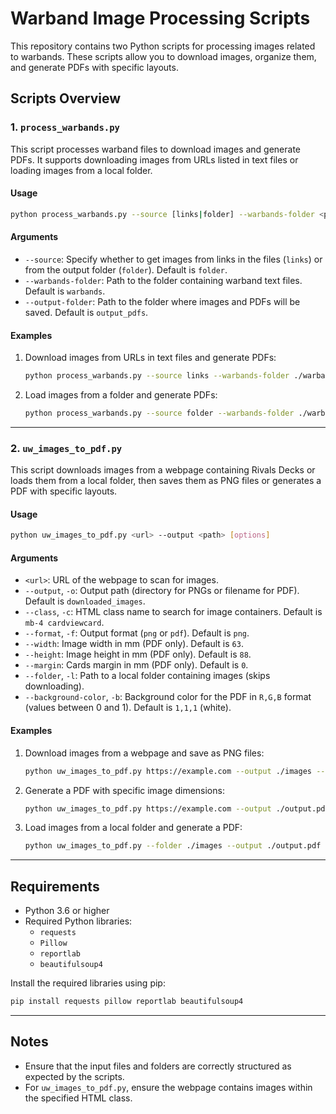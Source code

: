 # Warband Image Processing Scripts

This repository contains two Python scripts for processing images related to warbands. These scripts allow you to download images, organize them, and generate PDFs with specific layouts.

## Scripts Overview

### 1. `process_warbands.py`

This script processes warband files to download images and generate PDFs. It supports downloading images from URLs listed in text files or loading images from a local folder.

#### Usage

```bash
python process_warbands.py --source [links|folder] --warbands-folder <path> --output-folder <path>
```

#### Arguments

- `--source`: Specify whether to get images from links in the files (`links`) or from the output folder (`folder`). Default is `folder`.
- `--warbands-folder`: Path to the folder containing warband text files. Default is `warbands`.
- `--output-folder`: Path to the folder where images and PDFs will be saved. Default is `output_pdfs`.

#### Examples

1. Download images from URLs in text files and generate PDFs:
   ```bash
   python process_warbands.py --source links --warbands-folder ./warbands --output-folder ./output_pdfs
   ```

2. Load images from a folder and generate PDFs:
   ```bash
   python process_warbands.py --source folder --warbands-folder ./warbands --output-folder ./output_pdfs
   ```

---

### 2. `uw_images_to_pdf.py`

This script downloads images from a webpage containing Rivals Decks or loads them from a local folder, then saves them as PNG files or generates a PDF with specific layouts.

#### Usage

```bash
python uw_images_to_pdf.py <url> --output <path> [options]
```

#### Arguments

- `<url>`: URL of the webpage to scan for images.
- `--output`, `-o`: Output path (directory for PNGs or filename for PDF). Default is `downloaded_images`.
- `--class`, `-c`: HTML class name to search for image containers. Default is `mb-4 cardviewcard`.
- `--format`, `-f`: Output format (`png` or `pdf`). Default is `png`.
- `--width`: Image width in mm (PDF only). Default is `63`.
- `--height`: Image height in mm (PDF only). Default is `88`.
- `--margin`: Cards margin in mm (PDF only). Default is `0`.
- `--folder`, `-l`: Path to a local folder containing images (skips downloading).
- `--background-color`, `-b`: Background color for the PDF in `R,G,B` format (values between 0 and 1). Default is `1,1,1` (white).

#### Examples

1. Download images from a webpage and save as PNG files:
   ```bash
   python uw_images_to_pdf.py https://example.com --output ./images --format png
   ```

2. Generate a PDF with specific image dimensions:
   ```bash
   python uw_images_to_pdf.py https://example.com --output ./output.pdf --format pdf --width 70 --height 100 --margin 5
   ```

3. Load images from a local folder and generate a PDF:
   ```bash
   python uw_images_to_pdf.py --folder ./images --output ./output.pdf --format pdf --width 63 --height 88
   ```

---

## Requirements

- Python 3.6 or higher
- Required Python libraries:
  - `requests`
  - `Pillow`
  - `reportlab`
  - `beautifulsoup4`

Install the required libraries using pip:
```bash
pip install requests pillow reportlab beautifulsoup4
```

---

## Notes

- Ensure that the input files and folders are correctly structured as expected by the scripts.
- For `uw_images_to_pdf.py`, ensure the webpage contains images within the specified HTML class.